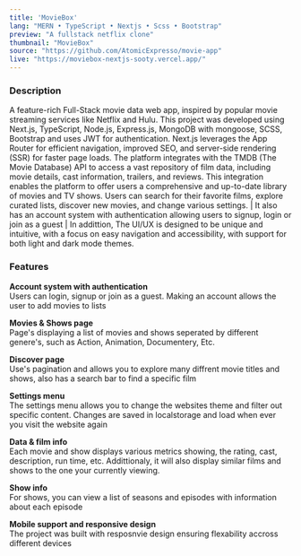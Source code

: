 ```yaml
---
title: 'MovieBox'
lang: "MERN • TypeScript • Nextjs • Scss • Bootstrap"
preview: "A fullstack netflix clone"
thumbnail: "MovieBox"
source: "https://github.com/AtomicExpresso/movie-app"
live: "https://moviebox-nextjs-sooty.vercel.app/"
---
```


### **Description**
A feature-rich Full-Stack movie data web app, inspired by popular movie streaming services like Netflix and Hulu. This project was developed using Next.js, TypeScript, Node.js, Express.js, MongoDB with mongoose, SCSS, Bootstrap and uses JWT for authentication. Next.js leverages the App Router for efficient navigation, improved SEO, and server-side rendering (SSR) for faster page loads. The platform integrates with the TMDB (The Movie Database) API to access a vast repository of film data, including movie details, cast information, trailers, and reviews. This integration enables the platform to offer users a comprehensive and up-to-date library of movies and TV shows. Users can search for their favorite films, explore curated lists, discover new movies, and change various settings. | It also has an account system with authentication allowing users to signup, login or join as a guest | In addittion, The UI/UX is designed to be unique and intuitive, with a focus on easy navigation and accessibility, with support for both light and dark mode themes.

### **Features**
**Account system with authentication**  
Users can login, signup or join as a guest. Making an account allows the user to add movies to lists

**Movies & Shows page**  
Page's displaying a list of movies and shows seperated by different genere's, such as Action, Animation, Documentery, Etc.

**Discover page**  
Use's pagination and allows you to explore many diffrent movie titles and shows, also has a search bar to find a specific film

**Settings menu**  
The settings menu allows you to change the websites theme and filter out specific content. Changes are saved in localstorage and load when ever you visit the website again

**Data & film info**  
Each movie and show displays various metrics showing, the rating, cast, description, run time, etc. Addittionaly, it will also display similar films and shows to the one your currently viewing.

**Show info**  
For shows, you can view a list of seasons and episodes with information about each episode

**Mobile support and responsive design**  
The project was built with resposnvie design ensuring flexability accross different devices